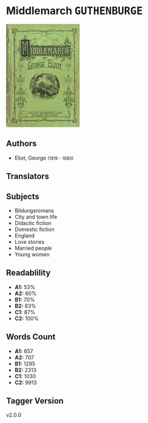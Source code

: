 # Middlemarch <kbd>GUTHENBURGE</kbd>

![](./cover.medium.jpg "")

## Authors


 - Eliot, George <small>(1819 - 1880)</small>

## Translators



## Subjects


 - Bildungsromans
 - City and town life
 - Didactic fiction
 - Domestic fiction
 - England
 - Love stories
 - Married people
 - Young women

## Readablility


 - **A1:** 53%
 - **A2:** 60%
 - **B1:** 70%
 - **B2:** 83%
 - **C1:** 87%
 - **C2:** 100%

## Words Count


 - **A1:** 657
 - **A2:** 707
 - **B1:** 1295
 - **B2:** 2313
 - **C1:** 1030
 - **C2:** 9913

## Tagger Version


v2.0.0
